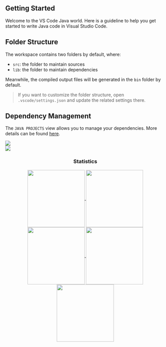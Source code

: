 ## Getting Started

Welcome to the VS Code Java world. Here is a guideline to help you get started to write Java code in Visual Studio Code.

## Folder Structure

The workspace contains two folders by default, where:

- `src`: the folder to maintain sources
- `lib`: the folder to maintain dependencies

Meanwhile, the compiled output files will be generated in the `bin` folder by default.

> If you want to customize the folder structure, open `.vscode/settings.json` and update the related settings there.

## Dependency Management

The `JAVA PROJECTS` view allows you to manage your dependencies. More details can be found [here](https://github.com/microsoft/vscode-java-dependency#manage-dependencies).

<div> <a href="https://github.com/afrzxd" target="_blank"><img src="https://img.shields.io/badge/GitHub-100000?style=for-the-badge&logo=github&logoColor=white" target="_blank"></a>
</div><img src="https://user-images.githubusercontent.com/73097560/115834477-dbab4500-a447-11eb-908a-139a6edaec5c.gif"><h3 align="center">Statistics</h3>
<div align="center">
<a href="https://github.com/afrzxd">
<img align="center" src="http://github-profile-summary-cards.vercel.app/api/cards/stats?username=afrzxd&theme=2077" height="180em" />
<img align="center" src="http://github-profile-summary-cards.vercel.app/api/cards/most-commit-language?username=afrzxd&theme=2077" height="180em" />
<img align="center" src="http://github-profile-summary-cards.vercel.app/api/cards/repos-per-language?username=afrzxd&theme=2077" height="180em" />
<img align="center" src="http://github-profile-summary-cards.vercel.app/api/cards/productive-time?username=afrzxd&theme=2077" height="180em" />
<img align="center" src="http://github-profile-summary-cards.vercel.app/api/cards/profile-details?username=afrzxd&theme=2077" height="180em" />
</div>
